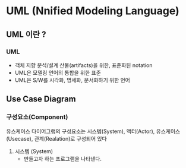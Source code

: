 # UML (Nnified Modeling Language)

## UML 이란 ?

### UML
* 객체 지향 분석/설계 산물(artifacts)을 위한, 표준화된 notation
* UML은 모델링 언어의 통합을 위한 표준
* UML은 S/W를 시각화, 명세화, 문서화하기 위한 언어

## Use Case Diagram

### 구성요소(Component)

유스케이스 다이어그램의 구성요소는 시스템(System), 액터(Actor), 유스케이스(Usecase), 관계(Realation)로 구성되어 있다

1. 시스템 (System)
    - 만들고자 하는 프로그램을 나타낸다.
